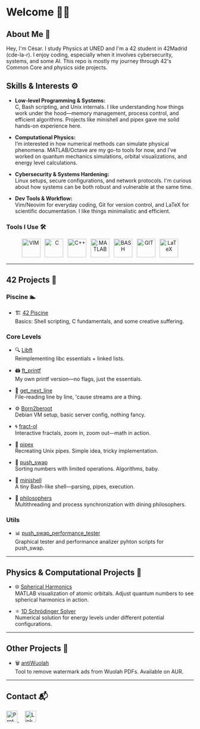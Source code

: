 # Welcome 👋🏽

## About Me 🧠  
Hey, I'm César. I study Physics at UNED and I'm a 42 student in 42Madrid (cde-la-r). I enjoy coding, especially when it involves cybersecurity, systems, and some AI. This repo is mostly my journey through 42's Common Core and physics side projects.

## Skills & Interests ⚙️  

- **Low-level Programming & Systems:**  
  C, Bash scripting, and Unix internals. I like understanding how things work under the hood—memory management, process control, and efficient algorithms. Projects like minishell and pipex gave me solid hands-on experience here.

- **Computational Physics:**  
  I’m interested in how numerical methods can simulate physical phenomena. MATLAB/Octave are my go-to tools for now, and I’ve worked on quantum mechanics simulations, orbital visualizations, and energy level calculations.

- **Cybersecurity & Systems Hardening:**  
  Linux setups, secure configurations, and network protocols. I'm curious about how systems can be both robust and vulnerable at the same time.

- **Dev Tools & Workflow:**  
  Vim/Neovim for everyday coding, Git for version control, and LaTeX for scientific documentation. I like things minimalistic and efficient.

### Tools I Use 🛠️  
<p align="center">
  <a href="https://www.vim.org/"><img src="https://upload.wikimedia.org/wikipedia/commons/9/9f/Vimlogo.svg" alt="VIM" width="50"/></a>&nbsp;&nbsp;
  <a href="https://en.cppreference.com/w/c/language"><img src="https://upload.wikimedia.org/wikipedia/commons/1/19/C_Logo.png" alt="C" width="50"/></a>&nbsp;&nbsp;
  <a href="https://en.cppreference.com/w/cpp"><img src="https://upload.wikimedia.org/wikipedia/commons/1/18/ISO_C%2B%2B_Logo.svg" alt="C++" width="50"/></a>&nbsp;&nbsp;
  <a href="https://www.mathworks.com/"><img src="https://upload.wikimedia.org/wikipedia/commons/2/21/Matlab_Logo.png" alt="MATLAB" width="50"/></a>&nbsp;&nbsp;
  <a href="https://www.gnu.org/software/bash/"><img src="https://upload.wikimedia.org/wikipedia/commons/8/82/Gnu-bash-logo.svg" alt="BASH" width="50"/></a>&nbsp;&nbsp;
  <a href="https://git-scm.com/"><img src="https://upload.wikimedia.org/wikipedia/commons/e/e0/Git-logo.svg" alt="GIT" width="50"/></a>&nbsp;&nbsp;
  <a href="https://www.latex-project.org/"><img src="https://upload.wikimedia.org/wikipedia/commons/9/92/LaTeX_logo.svg" alt="LaTeX" width="50"/></a>
</p>

---

## 42 Projects 🚀  

### Piscine 🏊  
- 🏗️ [42 Piscine](https://github.com/cesardelarosa/42-Piscine)  
  Basics: Shell scripting, C fundamentals, and some creative suffering.  

### Core Levels  

- 🔍 [Libft](https://github.com/cesardelarosa/Libft)  
  Reimplementing libc essentials + linked lists.   

- 🖨️ [ft_printf](https://github.com/cesardelarosa/ft_printf)  
  My own printf version—no flags, just the essentials.  

- 📖 [get_next_line](https://github.com/cesardelarosa/get_next_line)  
  File-reading line by line, 'cause streams are a thing.  

- ⚙️ [Born2beroot](https://github.com/cesardelarosa/Born2beroot)  
  Debian VM setup, basic server config, nothing fancy.  

- 🌀 [fract-ol](https://github.com/cesardelarosa/fract-ol)  
  Interactive fractals, zoom in, zoom out—math in action.  

- 🚰 [pipex](https://github.com/cesardelarosa/pipex)  
  Recreating Unix pipes. Simple idea, tricky implementation.  

- 🧮 [push_swap](https://github.com/cesardelarosa/push_swap)  
  Sorting numbers with limited operations. Algorithms, baby.  

- 🐚 [minishell](https://github.com/cesardelarosa/minishell)  
  A tiny Bash-like shell—parsing, pipes, execution.  

- 🤯 [philosophers](https://github.com/cesardelarosa/philosophers)  
  Multithreading and process synchronization with dining philosophers.
  
### Utils

- 📊 [push_swap_performance_tester](https://github.com/cesardelarosa/push_swap_performance_tester)  
  Graphical tester and performance analizer pyhton scripts for push_swap.

---

## Physics & Computational Projects 🧪  

- 🌐 [Spherical Harmonics](https://github.com/cesardelarosa/SphericalHarmonics)  
  MATLAB visualization of atomic orbitals. Adjust quantum numbers to see spherical harmonics in action.  

- ⚛️ [1D Schrödinger Solver](https://github.com/cesardelarosa/Schrodinger_1D)  
  Numerical solution for energy levels under different potential configurations.  

---

## Other Projects 🎯  

- 🗑️ [antiWuolah](https://github.com/cesardelarosa/antiWuolah)  
  Tool to remove watermark ads from Wuolah PDFs. Available on AUR.  

---

## Contact 📬  
<a href="mailto:cesardelarosa.code@proton.me">
  <img src="https://upload.wikimedia.org/wikipedia/commons/thumb/0/0c/ProtonMail_icon.svg/1920px-ProtonMail_icon.svg.png" alt="ProtonMail" width="30"/>
</a>&nbsp;&nbsp;&nbsp;
<a href="https://www.linkedin.com/in/c%C3%A9sar-de-la-rosa-sobrino-6b4403239/">
  <img src="https://upload.wikimedia.org/wikipedia/commons/c/ca/LinkedIn_logo_initials.png" alt="LinkedIn" width="30"/>
</a>
